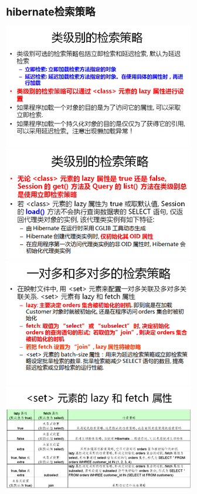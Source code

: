 # hibernate检索策略

![](/assets/hiber-11-1.png)![](/assets/hiber-11-2.png)![](/assets/hiber-11-3.png)![](/assets/hiber-11-4.png)

